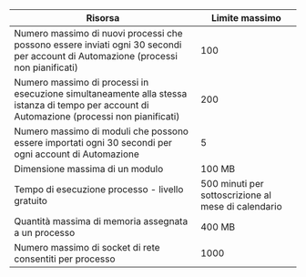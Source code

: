 | Risorsa | Limite massimo |
| --- | --- |
| Numero massimo di nuovi processi che possono essere inviati ogni 30 secondi per account di Automazione (processi non pianificati) |100 |
| Numero massimo di processi in esecuzione simultaneamente alla stessa istanza di tempo per account di Automazione (processi non pianificati) |200 |
| Numero massimo di moduli che possono essere importati ogni 30 secondi per ogni account di Automazione |5 |
| Dimensione massima di un modulo |100 MB |
| Tempo di esecuzione processo - livello gratuito |500 minuti per sottoscrizione al mese di calendario |
| Quantità massima di memoria assegnata a un processo |400 MB |
| Numero massimo di socket di rete consentiti per processo |1000 |



<!--HONumber=Nov16_HO3-->


